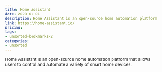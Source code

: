 ```yaml
---
title: Home Assistant
date: 2023-01-01
description: Home Assistant is an open-source home automation platform that allows users to control and automate a variety of smart home devices.
link: https://home-assistant.io/
pricing: 
tags: 
- unsorted-bookmarks-2 
categories: 
- unsorted 
---
```


Home Assistant is an open-source home automation platform that allows users to control and automate a variety of smart home devices.